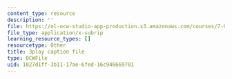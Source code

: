```yaml
---
content_type: resource
description: ''
file: https://ol-ocw-studio-app-production.s3.amazonaws.com/courses/7-01sc-fundamentals-of-biology-fall-2011/1027d1ff3b1117ae6fed16c946669701_uERjKWXO4NQ.srt
file_type: application/x-subrip
learning_resource_types: []
resourcetype: Other
title: 3play caption file
type: OCWFile
uid: 1027d1ff-3b11-17ae-6fed-16c946669701
---
```

